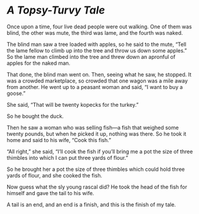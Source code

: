 # ***A Topsy-Turvy Tale***



Once upon a time, four live dead people were out walking. One of them was blind, the other was mute, the third was lame, and the fourth was naked.

The blind man saw a tree loaded with apples, so he said to the mute, “Tell the lame fellow to climb up into the tree and throw us down some apples.” So the lame man climbed into the tree and threw down an apronful of apples for the naked man.

That done, the blind man went on. Then, seeing what he saw, he stopped. It was a crowded marketplace, so crowded that one wagon was a mile away from another. He went up to a peasant woman and said, “I want to buy a goose.”

She said, “That will be twenty kopecks for the turkey.”

So he bought the duck.

Then he saw a woman who was selling fish—a fish that weighed some twenty pounds, but when he picked it up, nothing was there. So he took it home and said to his wife, “Cook this fish.”

“All right,” she said, “I’ll cook the fish if you’ll bring me a pot the size of three thimbles into which I can put three yards of flour.”

So he brought her a pot the size of three thimbles which could hold three yards of flour, and she cooked the fish.

Now guess what the sly young rascal did? He took the head of the fish for himself and gave the tail to his wife.

A tail is an end, and an end is a finish, and this is the finish of my tale.